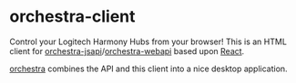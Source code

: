 # orchestra-client

Control your Logitech Harmony Hubs from your browser! This is an HTML client for [orchestra-jsapi](https://github.com/swissmanu/orchestra-jsapi)/[orchestra-webapi](https://github.com/swissmanu/orchestra-webapi) based upon [React](https://github.com/facebook/react).

[orchestra](https://github.com/swissmanu/orchestra) combines the API and this client into a nice desktop application.
